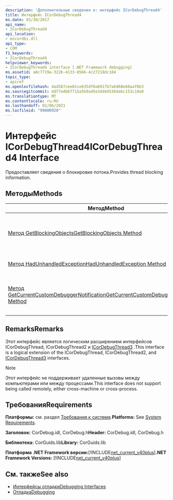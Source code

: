 ```yaml
---
description: 'Дополнительные сведения о: интерфейс ICorDebugThread4'
title: Интерфейс ICorDebugThread4
ms.date: 03/30/2017
api_name:
- ICorDebugThread4
api_location:
- mscordbi.dll
api_type:
- COM
f1_keywords:
- ICorDebugThread4
helpviewer_keywords:
- ICorDebugThread4 interface [.NET Framework debugging]
ms.assetid: a8c7719a-322b-4133-8566-4c27218dc104
topic_type:
- apiref
ms.openlocfilehash: 4ad587cee81ce635df0a8917b7a6d68e60aaf0b3
ms.sourcegitcommit: ddf7edb67715a5b9a45e3dd44536dabc153c1de0
ms.translationtype: MT
ms.contentlocale: ru-RU
ms.lasthandoff: 02/06/2021
ms.locfileid: "99800920"
---
```

# <a name="icordebugthread4-interface"></a><span data-ttu-id="dd9a7-103">Интерфейс ICorDebugThread4</span><span class="sxs-lookup"><span data-stu-id="dd9a7-103">ICorDebugThread4 Interface</span></span>

<span data-ttu-id="dd9a7-104">Предоставляет сведения о блокировке потока.</span><span class="sxs-lookup"><span data-stu-id="dd9a7-104">Provides thread blocking information.</span></span>  
  
## <a name="methods"></a><span data-ttu-id="dd9a7-105">Методы</span><span class="sxs-lookup"><span data-stu-id="dd9a7-105">Methods</span></span>  
  
|<span data-ttu-id="dd9a7-106">Метод</span><span class="sxs-lookup"><span data-stu-id="dd9a7-106">Method</span></span>|<span data-ttu-id="dd9a7-107">Описание</span><span class="sxs-lookup"><span data-stu-id="dd9a7-107">Description</span></span>|  
|------------|-----------------|  
|[<span data-ttu-id="dd9a7-108">Метод GetBlockingObjects</span><span class="sxs-lookup"><span data-stu-id="dd9a7-108">GetBlockingObjects Method</span></span>](icordebugthread4-getblockingobjects-method.md)|<span data-ttu-id="dd9a7-109">Предоставляет упорядоченное перечисление структур [CorDebugBlockingObject](cordebugblockingobject-structure.md) , которые предоставляют сведения о блокировке потока.</span><span class="sxs-lookup"><span data-stu-id="dd9a7-109">Provides an ordered enumeration of [CorDebugBlockingObject](cordebugblockingobject-structure.md) structures that provide thread blocking information.</span></span>|  
|[<span data-ttu-id="dd9a7-110">Метод HadUnhandledException</span><span class="sxs-lookup"><span data-stu-id="dd9a7-110">HadUnhandledException Method</span></span>](icordebugthread4-hadunhandledexception-method.md)|<span data-ttu-id="dd9a7-111">Указывает, имел ли когда-либо поток необработанное исключение.</span><span class="sxs-lookup"><span data-stu-id="dd9a7-111">Indicates whether the thread has ever had an unhandled exception.</span></span>|  
|[<span data-ttu-id="dd9a7-112">Метод GetCurrentCustomDebuggerNotification</span><span class="sxs-lookup"><span data-stu-id="dd9a7-112">GetCurrentCustomDebuggerNotification Method</span></span>](icordebugthread4-getcurrentcustomdebuggernotification-method.md)|<span data-ttu-id="dd9a7-113">Возвращает текущий объект [ICorDebugManagedCallback3:: CustomNotification](icordebugmanagedcallback3-customnotification-method.md) в текущем потоке.</span><span class="sxs-lookup"><span data-stu-id="dd9a7-113">Gets the current [ICorDebugManagedCallback3::CustomNotification](icordebugmanagedcallback3-customnotification-method.md) object on the current thread.</span></span>|  
  
## <a name="remarks"></a><span data-ttu-id="dd9a7-114">Remarks</span><span class="sxs-lookup"><span data-stu-id="dd9a7-114">Remarks</span></span>  

 <span data-ttu-id="dd9a7-115">Этот интерфейс является логическим расширением интерфейсов ICorDebugThread, ICorDebugThread2 и [ICorDebugThread3](icordebugthread3-interface.md) .</span><span class="sxs-lookup"><span data-stu-id="dd9a7-115">This interface is a logical extension of the ICorDebugThread, ICorDebugThread2, and [ICorDebugThread3](icordebugthread3-interface.md) interfaces.</span></span>  
  
> [!NOTE]
> <span data-ttu-id="dd9a7-116">Этот интерфейс не поддерживает удаленные вызовы между компьютерами или между процессами.</span><span class="sxs-lookup"><span data-stu-id="dd9a7-116">This interface does not support being called remotely, either cross-machine or cross-process.</span></span>  
  
## <a name="requirements"></a><span data-ttu-id="dd9a7-117">Требования</span><span class="sxs-lookup"><span data-stu-id="dd9a7-117">Requirements</span></span>  

 <span data-ttu-id="dd9a7-118">**Платформы:** см. раздел [Требования к системе](../../get-started/system-requirements.md).</span><span class="sxs-lookup"><span data-stu-id="dd9a7-118">**Platforms:** See [System Requirements](../../get-started/system-requirements.md).</span></span>  
  
 <span data-ttu-id="dd9a7-119">**Заголовок:** CorDebug.idl, CorDebug.h</span><span class="sxs-lookup"><span data-stu-id="dd9a7-119">**Header:** CorDebug.idl, CorDebug.h</span></span>  
  
 <span data-ttu-id="dd9a7-120">**Библиотека:** CorGuids.lib</span><span class="sxs-lookup"><span data-stu-id="dd9a7-120">**Library:** CorGuids.lib</span></span>  
  
 <span data-ttu-id="dd9a7-121">**Платформа .NET Framework версии:**[!INCLUDE[net_current_v40plus](../../../../includes/net-current-v40plus-md.md)]</span><span class="sxs-lookup"><span data-stu-id="dd9a7-121">**.NET Framework Versions:** [!INCLUDE[net_current_v40plus](../../../../includes/net-current-v40plus-md.md)]</span></span>  
  
## <a name="see-also"></a><span data-ttu-id="dd9a7-122">См. также</span><span class="sxs-lookup"><span data-stu-id="dd9a7-122">See also</span></span>

- [<span data-ttu-id="dd9a7-123">Интерфейсы отладки</span><span class="sxs-lookup"><span data-stu-id="dd9a7-123">Debugging Interfaces</span></span>](debugging-interfaces.md)
- [<span data-ttu-id="dd9a7-124">Отладка</span><span class="sxs-lookup"><span data-stu-id="dd9a7-124">Debugging</span></span>](index.md)
